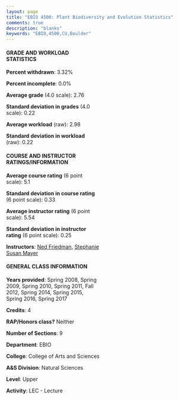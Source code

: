 ```yaml
---
layout: page
title: "EBIO 4500: Plant Biodiversity and Evolution Statistics"
comments: true
description: "blanks"
keywords: "EBIO,4500,CU,Boulder"
---
```

<head>
<script src="https://ajax.googleapis.com/ajax/libs/jquery/2.1.3/jquery.min.js"></script>
<script src="https://dl.dropboxusercontent.com/s/pc42nxpaw1ea4o9/highcharts.js?dl=0"></script>
<!-- <script src="../assets/js/highcharts.js"></script> -->
<style type="text/css">@font-face {
	font-family: "Bebas Neue";
	src: url(https://www.filehosting.org/file/details/544349/BebasNeue Regular.otf) format("opentype");
	}
	h1.Bebas { 
		font-family: "Bebas Neue", Verdana, Tahoma;
	}
</style>
</head>
<body>
	<div id="container" style="float: right; width: 45%; height: 88%; margin-left: 2.5%; margin-right: 2.5%;"></div>
	<script language="JavaScript">
		$(document).ready(function() {
		var chart = {type: 'column'};
		var title = {text: 'Grade Distribution'};
		var xAxis = {categories: ['A','B','C','D','F'],crosshair: true};
		var yAxis = {min: 0,title: {text: 'Percentage'}};
		var tooltip = {headerFormat: '<center><b><span style="font-size:20px">{point.key}</span></b></center>',
		               pointFormat: '<td style="padding:0"><b>{point.y:.1f}%</b></td>',
		               footerFormat: '</table>',shared: true,useHTML: true};
		var plotOptions = {column: {pointPadding: 0.0,borderWidth: 0}};  
		var credits = {enabled: false};var series= [{name: 'Percent',data: [27.8,37.55,25.36,4.2,5.1,]}];
		var json = {};
		json.chart = chart;
		json.title = title;
		json.tooltip = tooltip;
		json.xAxis = xAxis;
		json.yAxis = yAxis;  
		json.series = series;
		json.plotOptions = plotOptions;  
		json.credits = credits;
		$('#container').highcharts(json);
	});
	</script>
</body>
			   
#### GRADE AND WORKLOAD STATISTICS

**Percent withdrawn**: 3.32%

**Percent incomplete**: 0.0%

**Average grade** (4.0 scale): 2.76

**Standard deviation in grades** (4.0 scale): 0.22

**Average workload** (raw): 2.98

**Standard deviation in workload** (raw): 0.22

#### COURSE AND INSTRUCTOR RATINGS/INFORMATION

**Average course rating** (6 point scale): 5.1

**Standard deviation in course rating** (6 point scale): 0.33

**Average instructor rating** (6 point scale): 5.54

**Standard deviation in instructor rating** (6 point scale): 0.25

**Instructors**: <a href='../../instructors/Ned_Friedman'>Ned Friedman</a>, <a href='../../instructors/Stephanie_Susan_Mayer'>Stephanie Susan Mayer</a>

#### GENERAL CLASS INFORMATION

**Years provided**: Spring 2008, Spring 2009, Spring 2010, Spring 2011, Fall 2012, Spring 2014, Spring 2015, Spring 2016, Spring 2017

**Credits**: 4

**RAP/Honors class?** Neither

**Number of Sections**: 9

**Department**: EBIO

**College**: College of Arts and Sciences

**A&S Division**: Natural Sciences

**Level**: Upper

**Activity**: LEC - Lecture

